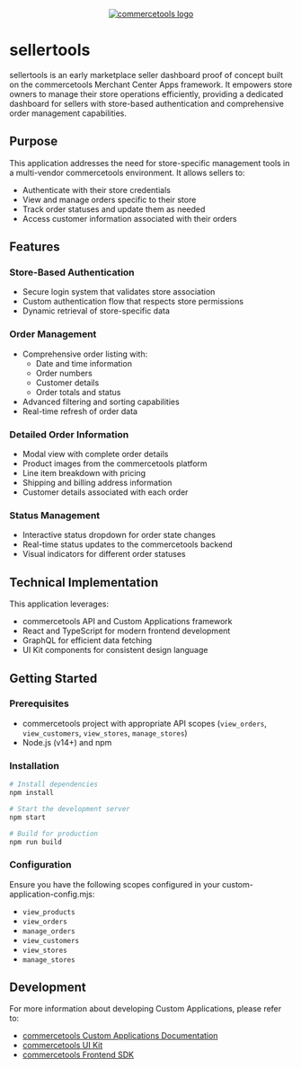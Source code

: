 <p align="center">
  <a href="https://commercetools.com/">
    <img alt="commercetools logo" src="https://unpkg.com/@commercetools-frontend/assets/logos/commercetools_primary-logo_horizontal_RGB.png">
  </a>
</p>

# sellertools

sellertools is an early marketplace seller dashboard proof of concept built on the commercetools Merchant Center Apps framework. It empowers store owners to manage their store operations efficiently, providing a dedicated dashboard for sellers with store-based authentication and comprehensive order management capabilities.

## Purpose

This application addresses the need for store-specific management tools in a multi-vendor commercetools environment. It allows sellers to:

- Authenticate with their store credentials
- View and manage orders specific to their store
- Track order statuses and update them as needed
- Access customer information associated with their orders

## Features

### Store-Based Authentication
- Secure login system that validates store association
- Custom authentication flow that respects store permissions
- Dynamic retrieval of store-specific data

### Order Management
- Comprehensive order listing with:
  - Date and time information
  - Order numbers
  - Customer details
  - Order totals and status
- Advanced filtering and sorting capabilities
- Real-time refresh of order data

### Detailed Order Information
- Modal view with complete order details
- Product images from the commercetools platform
- Line item breakdown with pricing
- Shipping and billing address information
- Customer details associated with each order

### Status Management
- Interactive status dropdown for order state changes
- Real-time status updates to the commercetools backend
- Visual indicators for different order statuses

## Technical Implementation

This application leverages:
- commercetools API and Custom Applications framework
- React and TypeScript for modern frontend development
- GraphQL for efficient data fetching
- UI Kit components for consistent design language

## Getting Started

### Prerequisites
- commercetools project with appropriate API scopes (`view_orders`, `view_customers`, `view_stores`, `manage_stores`)
- Node.js (v14+) and npm

### Installation

```bash
# Install dependencies
npm install

# Start the development server
npm start

# Build for production
npm run build
```

### Configuration

Ensure you have the following scopes configured in your custom-application-config.mjs:
- `view_products`
- `view_orders`
- `manage_orders`
- `view_customers`
- `view_stores`
- `manage_stores`

## Development

For more information about developing Custom Applications, please refer to:
- [commercetools Custom Applications Documentation](https://docs.commercetools.com/merchant-center-customizations/custom-applications)
- [commercetools UI Kit](https://uikit.commercetools.com/)
- [commercetools Frontend SDK](https://docs.commercetools.com/merchant-center-customizations)

